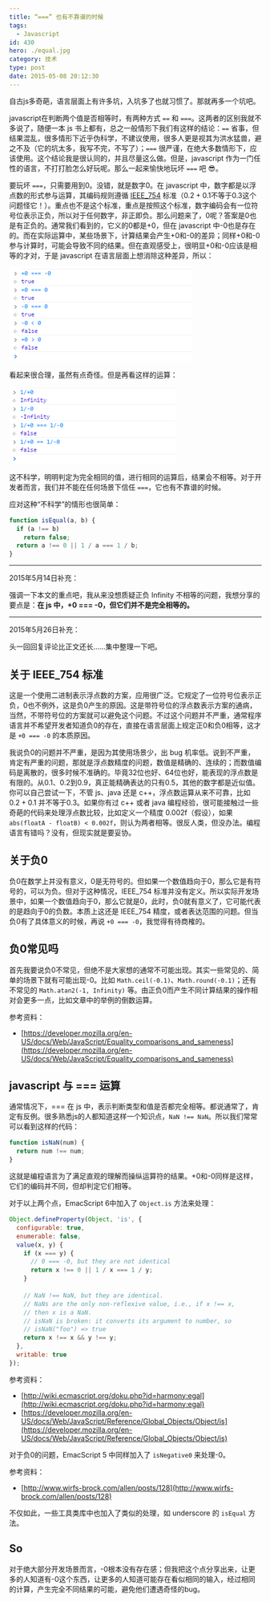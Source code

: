 ```yaml
---
title: “===” 也有不靠谱的时候
tags:
  - Javascript
id: 430
hero: ./equal.jpg
category: 技术
type: post
date: 2015-05-08 20:12:30
---
```


自古js多奇葩，语言层面上有许多坑，入坑多了也就习惯了。那就再多一个坑吧。

javascript在判断两个值是否相等时，有两种方式 `==` 和 `===`。这两者的区别我就不多说了，随便一本 js 书上都有，总之一般情形下我们有这样的结论：`==` 省事，但结果混乱，很多情形下近乎伪科学，不建议使用，很多人更是视其为洪水猛兽，避之不及（它的坑太多，我写不完，不写了）；`===` 很严谨，在绝大多数情形下，应该使用。这个结论我是很认同的，并且尽量这么做。但是，javascript 作为一门任性的语言，不打打脸怎么好玩呢。那么一起来愉快地玩坏 `===` 吧 😎。

要玩坏 `===`，只需要用到0。没错，就是数字0。在 javascript 中，数字都是以浮点数的形式参与运算，其编码规则遵循 [IEEE_754](http://baike.baidu.com/view/1698149.htm) 标准（$0.2+0.1$不等于0.3这个问题怪它！）。重点也不是这个标准，重点是按照这个标准，数字编码会有一位符号位表示正负，所以对于任何数字，非正即负。那么问题来了，0呢？答案是0也是有正负的。通常我们看到的，它义的0都是+0，但在 javascript 中-0也是存在的。而在实际运算中，某些场景下，计算结果会产生+0和-0的差异；同样+0和-0参与计算时，可能会导致不同的结果。但在直观感受上，很明显+0和-0应该是相等的才对，于是 javascript 在语言层面上想消除这种差异，所以：

<div class="mix-light">

![QQ20150508115353](./equal/QQ20150508115353.png)

</div>

看起来很合理，虽然有点奇怪。但是再看这样的运算：

<div class="mix-light">

![QQ20150508115038](./equal/QQ20150508115038.png)

</div>

这不科学，明明判定为完全相同的值，进行相同的运算后，结果会不相等。对于开发者而言，我们并不能在任何场景下信任 `===`，它也有不靠谱的时候。

应对这种“不科学”的情形也很简单：

```javascript
function isEqual(a, b) {
  if (a !== b)
    return false;
  return a !== 0 || 1 / a === 1 / b;
}
```

---

2015年5月14日补充：

强调一下本文的重点吧，我从来没想质疑正负 Infinity 不相等的问题，我想分享的要点是：**在 js 中，+0 === -0，但它们并不是完全相等的。**

---

2015年5月26日补充：

头一回回复评论比正文还长……集中整理一下吧。

## 关于 IEEE_754 标准

这是一个使用二进制表示浮点数的方案，应用很广泛。它规定了一位符号位表示正负，0也不例外，这是负0产生的原因。这是带符号位的浮点数表示方案的通病，当然，不带符号位的方案就可以避免这个问题。不过这个问题并不严重，通常程序语言并不希望开发者知道负0的存在，直接在语言层面上规定正0和负0相等，这才是 `+0 === -0` 的本质原因。

我说负0的问题并不严重，是因为其使用场景少，出 bug 机率低。说到不严重，肯定有严重的问题，那就是浮点数精度的问题，数值是精确的、连续的；而数值编码是离散的，很多时候不准确的。毕竟32位也好、64位也好，能表现的浮点数是有限的。从0.1、0.2到0.9，真正能精确表达的只有0.5，其他的数字都是近似值。你可以自己尝试一下，不管 js、java 还是 c++，浮点数运算从来不可靠，比如 $0.2+0.1$ 并不等于0.3。如果你有过 c++ 或者 java 编程经验，很可能接触过一些奇葩的代码来处理浮点数比较，比如定义一个精度 0.002f（假设），如果 `abs(floatA - floatB) < 0.002f`，则认为两者相等。很反人类，但没办法。编程语言有错吗？没有，但现实就是要妥协。

## 关于负0

负0在数学上并没有意义，0是无符号的。但如果一个数值趋向于0，那么它是有符号的，可以为负。但对于这种情况，IEEE_754 标准并没有定义。所以实际开发场景中，如果一个数值趋向于0，那么它就是0，此时，负0就有意义了，它可能代表的是趋向于0的负数。本质上这还是 IEEE_754 精度，或者表达范围的问题。但当负0有了具体意义的时候，再说 `+0 === -0`，我觉得有待商榷的。

## 负0常见吗

首先我要说负0不常见，但绝不是大家想的通常不可能出现。其实一些常见的、简单的场景下就有可能出现-0。比如 `Math.ceil(-0.1)`、`Math.round(-0.1)`；还有不常见的 `Math.atan2(-1, Infinity)` 等。由正负0而产生不同计算结果的操作相对会更多一点，比如文章中的举例的倒数运算。

参考资料：

- [https://developer.mozilla.org/en-US/docs/Web/JavaScript/Equality_comparisons_and_sameness](https://developer.mozilla.org/en-US/docs/Web/JavaScript/Equality_comparisons_and_sameness)

## javascript 与 === 运算

通常情况下，=== 在 js 中，表示判断类型和值是否都完全相等。都说通常了，肯定有反例。很多熟悉js的人都知道这样一个知识点，`NaN !== NaN`。所以我们常常可以看到这样的代码：

```javascript
function isNaN(num) {
  return num !== num;
}
```

这就是编程语言为了满足直观的理解而操纵运算符的结果。+0和-0同样是这样，它们的编码并不同，但却判定它们相等。

对于以上两个点，EmacScript 6中加入了 `Object.is` 方法来处理：

```javascript
Object.defineProperty(Object, 'is', {
  configurable: true,
  enumerable: false,
  value(x, y) {
    if (x === y) {
      // 0 === -0, but they are not identical
      return x !== 0 || 1 / x === 1 / y;
    }

    // NaN !== NaN, but they are identical.
    // NaNs are the only non-reflexive value, i.e., if x !== x,
    // then x is a NaN.
    // isNaN is broken: it converts its argument to number, so
    // isNaN("foo") => true
    return x !== x && y !== y;
  },
  writable: true
});
```

参考资料：

- [http://wiki.ecmascript.org/doku.php?id=harmony:egal](http://wiki.ecmascript.org/doku.php?id=harmony:egal)
- [https://developer.mozilla.org/en-US/docs/Web/JavaScript/Reference/Global_Objects/Object/is](https://developer.mozilla.org/en-US/docs/Web/JavaScript/Reference/Global_Objects/Object/is)

对于负0的问题，EmacScript 5 中同样加入了 `isNegative0` 来处理-0。

参考资料：

- [http://www.wirfs-brock.com/allen/posts/128](http://www.wirfs-brock.com/allen/posts/128)

不仅如此，一些工具类库中也加入了类似的处理，如 underscore 的 `isEqual` 方法。

## So

对于绝大部分开发场景而言，-0根本没有存在感；但我把这个点分享出来，让更多的人知道有-0这个东西，让更多的人知道可能存在看似相同的输入，经过相同的计算，产生完全不同结果的可能，避免他们遭遇奇怪的bug。

